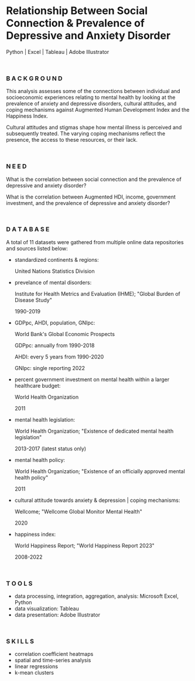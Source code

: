 # Relationship Between Social Connection & Prevalence of Depressive and Anxiety Disorder

Python | Excel | Tableau | Adobe Illustrator 

<br>

### B A C K G R O U N D
This analysis assesses some of the connections between individual and socioeconomic experiences relating to mental health by looking at the prevalence of anxiety and depressive disorders, cultural attitudes, and coping mechanisms against Augmented Human Development Index and the Happiness Index. 

Cultural attitudes and stigmas shape how mental illness is perceived and subsequently treated. The varying coping mechanisms reflect the presence, the access to these resources, or their lack.

<br>

### N E E D
What is the correlation between social connection and the prevalence of depressive and anxiety disorder? 

What is the correlation between Augmented HDI, income, government investment, and the prevalence of depressive and anxiety disorder? 

<br>

### D A T A B A S E 
A total of 11 datasets were gathered from multiple online data repositories and sources listed below:


   - standardized continents & regions: 

      United Nations Statistics Division
   
   - prevelance of mental disorders: 

      Institute for Health Metrics and Evaluation (IHME); "Global Burden of Disease Study"
   
      1990-2019
   
   - GDPpc, AHDI, population, GNIpc: 

      World Bank's Global Economic Prospects
   
      GDPpc: annually from 1990-2018
   
      AHDI: every 5 years from 1990-2020
   
      GNIpc: single reporting 2022
   
   - percent government investment on mental health within a larger healthcare budget:

      World Health Organization
   
      2011
   
   - mental health legislation: 

      World Health Organization; "Existence of dedicated mental health legislation"
   
      2013-2017 (latest status only)
   
   - mental health policy:

      World Health Organization; "Existence of an officially approved mental health policy"
   
      2011
   
   - cultural attitude towards anxiety & depression  |  coping mechanisms:

      Wellcome; "Wellcome Global Monitor Mental Health"
   
      2020
   
   - happiness index: 

      World Happiness Report; "World Happiness Report 2023"
   
      2008-2022

<br>

### T O O L S
   - data processing, integration, aggregation, analysis: Microsoft Excel, Python
   - data visualization: Tableau
   - data presentation: Adobe Illustrator 

<br>

### S K I L L S
   - correlation coefficient heatmaps
   - spatial and time-series analysis
   - linear regressions
   - k-mean clusters
